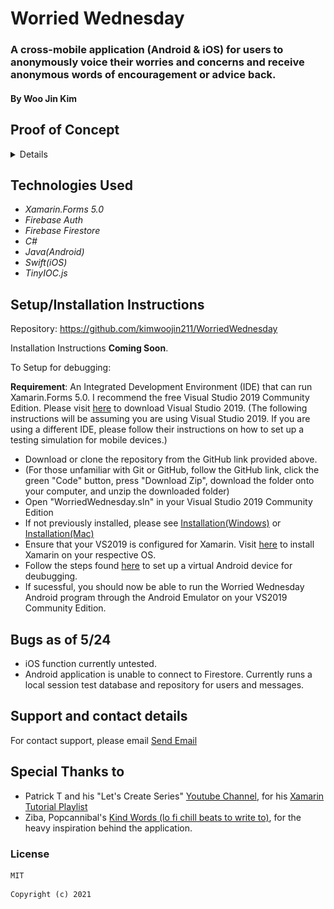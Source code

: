 # Worried Wednesday

### A cross-mobile application (Android & iOS) for users to anonymously voice their worries and concerns and receive anonymous words of encouragement or advice back.

#### By Woo Jin Kim

## Proof of Concept


<details>
<div float="center">
<img src="https://raw.githubusercontent.com/kimwoojin211/WorriedWednesday/main/images/screen1.PNG" width="20%" height="auto">
<img src="https://raw.githubusercontent.com/kimwoojin211/WorriedWednesday/main/images/screen2.PNG" width="20%" height="auto">
<img src="https://raw.githubusercontent.com/kimwoojin211/WorriedWednesday/main/images/screen3.PNG" width="20%" height="auto">
<img src="https://raw.githubusercontent.com/kimwoojin211/WorriedWednesday/main/images/screen4.PNG" width="20%" height="auto">
</div>
</details>

## Technologies Used

* _Xamarin.Forms 5.0_
* _Firebase Auth_
* _Firebase Firestore_
* _C#_
* _Java(Android)_
* _Swift(iOS)_
* _TinyIOC.js_


## Setup/Installation Instructions

Repository: https://github.com/kimwoojin211/WorriedWednesday
<br>

Installation Instructions **Coming Soon**.

To Setup for debugging:

**Requirement**:
An Integrated Development Environment (IDE) that can run Xamarin.Forms 5.0. I recommend the free Visual Studio 2019 Community Edition. Please visit [here](https://visualstudio.microsoft.com/downloads/) to download Visual Studio 2019.
(The following instructions will be assuming you are using Visual Studio 2019. If you are using a different IDE, please follow their instructions on how to set up a testing simulation for mobile devices.)

* Download or clone the repository from the GitHub link provided above.
* (For those unfamiliar with Git or GitHub, follow the GitHub link, click the green "Code" button, press "Download Zip", download the folder onto your computer, and unzip the downloaded folder)
* Open "WorriedWednesday.sln" in your Visual Studio 2019 Community Edition
* If not previously installed, please see [Installation(Windows)](https://docs.microsoft.com/en-us/visualstudio/install/install-visual-studio?view=vs-2019) or [Installation(Mac)](https://docs.microsoft.com/en-us/visualstudio/mac/installation?view=vsmac-2019)
* Ensure that your VS2019 is configured for Xamarin.  Visit [here](https://docs.microsoft.com/en-us/xamarin/get-started/installation/) to install Xamarin on your respective OS.
* Follow the steps found [here](https://docs.microsoft.com/en-us/xamarin/android/get-started/installation/android-emulator/device-manager?tabs=macos&pivots=windows) to set up a virtual Android device for deubugging.
* If sucessful, you should now be able to run the Worried Wednesday Android program through the Android Emulator on your VS2019 Community Edition.

## Bugs as of 5/24

* iOS function currently untested.
* Android application is unable to connect to Firestore. Currently runs a local session test database and repository for users and messages.

## Support and contact details

For contact support, please email  <a href="mailto:kimwoojin211@gmail.com">Send Email</a>


## Special Thanks to

* Patrick T and his "Let's Create Series" [Youtube Channel](https://www.youtube.com/channel/UCTPT0XDuOQFv-DzXEfj_nGQ), for his [Xamarin Tutorial Playlist](https://www.youtube.com/watch?v=HgsUzH-7KYw&list=PLehqRG9c-ovaFilQkVvblioONDbnn3VU9)
* Ziba, Popcannibal's [Kind Words (lo fi chill beats to write to)](https://popcannibal.com/kindwords/), for the heavy inspiration behind the application.

### License
```
MIT
```
```
Copyright (c) 2021 
```
